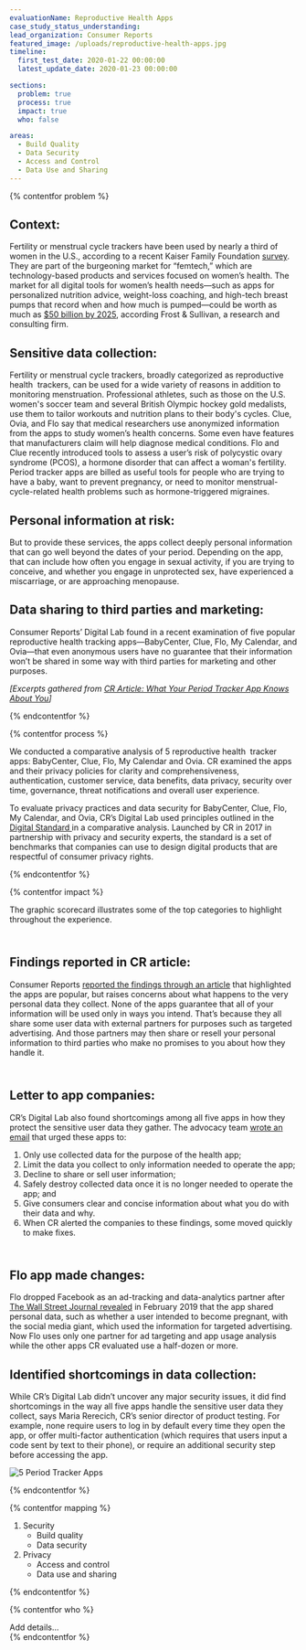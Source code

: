 ```yaml
---
evaluationName: Reproductive Health Apps
case_study_status_understanding:
lead_organization: Consumer Reports
featured_image: /uploads/reproductive-health-apps.jpg
timeline:
  first_test_date: 2020-01-22 00:00:00
  latest_update_date: 2020-01-23 00:00:00

sections:
  problem: true
  process: true
  impact: true
  who: false

areas:
  - Build Quality
  - Data Security
  - Access and Control
  - Data Use and Sharing
---
```



{% contentfor problem %}
<div class="editable mt-3">
<h2>Context:</h2><p>Fertility or menstrual cycle trackers have been used by
nearly a third of women in the U.S., according to a recent Kaiser Family
Foundation <a target="_blank" rel="noopener"
href="https://www.kff.org/other/poll-finding/kff-health-apps-and-information-survey/">survey</a>.
They are part of the burgeoning market for &ldquo;femtech,&rdquo; which are
technology-based products and services focused on women&rsquo;s health. The
market for all digital tools for women&rsquo;s health needs&mdash;such as
apps for personalized nutrition advice, weight-loss coaching, and high-tech
breast pumps that record when and how much is pumped&mdash;could be worth as
much as <a target="_blank" rel="noopener"
href="https://ww2.frost.com/frost-perspectives/femtechtime-digital-revolution-womens-health-market/">$50
billion by 2025</a>, according Frost &amp; Sullivan, a research and
consulting firm.</p><h2>Sensitive data collection:</h2><p>Fertility or
menstrual cycle trackers, broadly categorized as reproductive health
&nbsp;trackers, can be used for a wide variety of reasons in addition to
monitoring menstruation. Professional athletes, such as those on the U.S.
women's soccer team and several British Olympic hockey gold medalists, use
them to tailor workouts and nutrition plans to their body's cycles. Clue,
Ovia, and Flo say that medical researchers use anonymized information from
the apps to study women&rsquo;s health concerns. Some even have features
that manufacturers claim will help diagnose medical conditions. Flo and Clue
recently introduced tools to assess a user&rsquo;s risk of polycystic ovary
syndrome (PCOS), a hormone disorder that can affect a woman's fertility.
Period tracker apps are billed as useful tools for people who are trying to
have a baby, want to prevent pregnancy, or need to monitor
menstrual-cycle-related health problems such as hormone-triggered
migraines.&nbsp;</p><h2>Personal information at risk:</h2><p>But to provide
these services, the apps collect deeply personal information that can go
well beyond the dates of your period. Depending on the app, that can include
how often you engage in sexual activity, if you are trying to conceive, and
whether you engage in unprotected sex, have experienced a miscarriage, or
are approaching menopause.</p><h2>Data sharing to third parties and
marketing:</h2><p>Consumer Reports&rsquo; Digital Lab found in a recent
examination of five popular reproductive health tracking
apps&mdash;BabyCenter, Clue, Flo, My Calendar, and Ovia&mdash;that even
anonymous users have no guarantee that their information won&rsquo;t be
shared in some way with third parties for marketing and other
purposes.</p><p><em>[Excerpts gathered from <a target="_blank"
rel="noopener"
href="https://www.consumerreports.org/health-privacy/what-your-period-tracker-app-knows-about-you/">CR
Article: What Your Period Tracker App Knows About You</a>]</em></p>
</div>
{% endcontentfor %}

{% contentfor process %}
<div class="editable mt-3">
<p>We conducted a comparative analysis of 5 reproductive health
&nbsp;tracker apps: BabyCenter, Clue, Flo, My Calendar and Ovia. CR examined
the apps and their privacy policies for clarity and comprehensiveness,
authentication, customer service, data benefits, data privacy, security over
time, governance, threat notifications and overall user
experience.&nbsp;</p><p>To evaluate privacy practices and data security for
BabyCenter, Clue, Flo, My Calendar, and Ovia, CR&rsquo;s Digital Lab used
principles outlined in the <a target="_blank" rel="noopener"
href="https://www.thedigitalstandard.org/">Digital Standard </a>in a
comparative analysis. Launched by CR in 2017 in partnership with privacy and
security experts, the standard is a set of benchmarks that companies can use
to design digital products that are respectful of consumer privacy
rights.</p>
</div>
{% endcontentfor %}

{% contentfor impact %}
<div class="editable mt-3">
<p>The graphic scorecard illustrates some of the top categories to highlight
throughout the experience.&nbsp;</p><h2><br />Findings reported in CR
article:</h2><p>Consumer Reports <a target="_blank" rel="noopener"
href="https://www.consumerreports.org/health-privacy/what-your-period-tracker-app-knows-about-you/">reported
the findings through an article</a> that highlighted the apps are popular,
but raises concerns about what happens to the very personal data they
collect. None of the apps guarantee that all of your information will be
used only in ways you intend. That&rsquo;s because they all share some user
data with external partners for purposes such as targeted advertising. And
those partners may then share or resell your personal information to third
parties who make no promises to you about how they handle
it.&nbsp;</p><h2><br />Letter to app companies:</h2><p>CR&rsquo;s Digital
Lab also found shortcomings among all five apps in how they protect the
sensitive user data they gather. The advocacy team <a target="_blank"
rel="noopener"
href="https://drive.google.com/file/d/1JPezJ9AQXkecY1pQOO-_3FvDeAZFPkUm/view">wrote
an email</a> that urged these apps to:&nbsp;</p><ol><li>Only use collected
data for the purpose of the health app;</li><li>Limit the data you collect
to only information needed to operate the app;</li><li>Decline to share or
sell user information;</li><li>Safely destroy collected data once it is no
longer needed to operate the app; and</li><li>Give consumers clear and
concise information about what you do with their data and why.</li><li>When
CR alerted the companies to these findings, some moved quickly to make
fixes.&nbsp;</li></ol><h2><br />Flo app made changes:</h2><p>Flo dropped
Facebook as an ad-tracking and data-analytics partner after <a
target="_blank" rel="noopener"
href="https://www.wsj.com/articles/you-give-apps-sensitive-personal-information-then-they-tell-facebook-11550851636">The
Wall Street Journal revealed</a>&nbsp;in February 2019 that the app shared
personal data, such as whether a user intended to become pregnant, with the
social media giant, which used the information for targeted advertising. Now
Flo uses only one partner for ad targeting and app usage analysis while the
other apps CR evaluated use a half-dozen or more.</p><h2>Identified
shortcomings in data collection:</h2><p>While CR&rsquo;s Digital Lab
didn&rsquo;t uncover any major security issues, it did find shortcomings in
the way all five apps handle the sensitive user data they collect, says
Maria Rerecich, CR&rsquo;s senior director of product testing. For example,
none require users to log in by default every time they open the app, or
offer multi-factor authentication (which requires that users input a code
sent by text to their phone), or require an additional security step before
accessing the app.&nbsp;</p>
<p>
<img src="/uploads/mapping-04-inline.png" alt="5 Period Tracker Apps"/>
</p>
</div>
{% endcontentfor %}

{% contentfor mapping %}
<div class="editable mt-3">
<ol><li>Security<ul><li>Build quality</li><li>Data
security</li></ul></li><li>Privacy<ul><li>Access and control</li><li>Data
use and sharing</li></ul></li></ol>
</div>
{% endcontentfor %}

{% contentfor who %}
<div class="editable mt-3">
Add details...
</div>
{% endcontentfor %}

